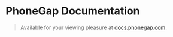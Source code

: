 # PhoneGap Documentation

> Available for your viewing pleasure at [docs.phonegap.com](http://docs.phonegap.com/).

